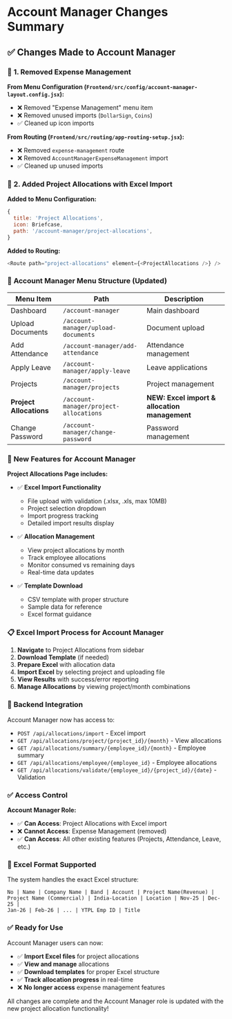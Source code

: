 # Account Manager Changes Summary

## ✅ **Changes Made to Account Manager**

### 🔧 **1. Removed Expense Management**

**From Menu Configuration (`Frontend/src/config/account-manager-layout.config.jsx`):**
- ❌ Removed "Expense Management" menu item
- ❌ Removed unused imports (`DollarSign`, `Coins`)
- ✅ Cleaned up icon imports

**From Routing (`Frontend/src/routing/app-routing-setup.jsx`):**
- ❌ Removed `expense-management` route
- ❌ Removed `AccountManagerExpenseManagement` import
- ✅ Cleaned up unused imports

### 🔧 **2. Added Project Allocations with Excel Import**

**Added to Menu Configuration:**
```javascript
{
  title: 'Project Allocations',
  icon: Briefcase,
  path: '/account-manager/project-allocations',
}
```

**Added to Routing:**
```javascript
<Route path="project-allocations" element={<ProjectAllocations />} />
```

### 🎯 **Account Manager Menu Structure (Updated)**

| Menu Item | Path | Description |
|-----------|------|-------------|
| Dashboard | `/account-manager` | Main dashboard |
| Upload Documents | `/account-manager/upload-documents` | Document upload |
| Add Attendance | `/account-manager/add-attendance` | Attendance management |
| Apply Leave | `/account-manager/apply-leave` | Leave applications |
| Projects | `/account-manager/projects` | Project management |
| **Project Allocations** | `/account-manager/project-allocations` | **NEW: Excel import & allocation management** |
| Change Password | `/account-manager/change-password` | Password management |

### 🚀 **New Features for Account Manager**

**Project Allocations Page includes:**
- ✅ **Excel Import Functionality**
  - File upload with validation (.xlsx, .xls, max 10MB)
  - Project selection dropdown
  - Import progress tracking
  - Detailed import results display

- ✅ **Allocation Management**
  - View project allocations by month
  - Track employee allocations
  - Monitor consumed vs remaining days
  - Real-time data updates

- ✅ **Template Download**
  - CSV template with proper structure
  - Sample data for reference
  - Excel format guidance

### 📋 **Excel Import Process for Account Manager**

1. **Navigate** to Project Allocations from sidebar
2. **Download Template** (if needed)
3. **Prepare Excel** with allocation data
4. **Import Excel** by selecting project and uploading file
5. **View Results** with success/error reporting
6. **Manage Allocations** by viewing project/month combinations

### 🔄 **Backend Integration**

Account Manager now has access to:
- `POST /api/allocations/import` - Excel import
- `GET /api/allocations/project/{project_id}/{month}` - View allocations
- `GET /api/allocations/summary/{employee_id}/{month}` - Employee summary
- `GET /api/allocations/employee/{employee_id}` - Employee allocations
- `GET /api/allocations/validate/{employee_id}/{project_id}/{date}` - Validation

### ✅ **Access Control**

**Account Manager Role:**
- ✅ **Can Access**: Project Allocations with Excel import
- ❌ **Cannot Access**: Expense Management (removed)
- ✅ **Can Access**: All other existing features (Projects, Attendance, Leave, etc.)

### 🎯 **Excel Format Supported**

The system handles the exact Excel structure:
```
No | Name | Company Name | Band | Account | Project Name(Revenue) | 
Project Name (Commercial) | India-Location | Location | Nov-25 | Dec-25 | 
Jan-26 | Feb-26 | ... | YTPL Emp ID | Title
```

### ✅ **Ready for Use**

Account Manager users can now:
- ✅ **Import Excel files** for project allocations
- ✅ **View and manage** allocations
- ✅ **Download templates** for proper Excel structure
- ✅ **Track allocation progress** in real-time
- ❌ **No longer access** expense management features

All changes are complete and the Account Manager role is updated with the new project allocation functionality!
